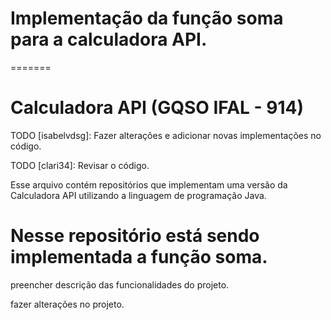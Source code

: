 
# Implementação da função soma para a calculadora API. 
=======
# Calculadora API (GQSO IFAL - 914)


 TODO [isabelvdsg]:
  Fazer alterações e adicionar novas implementações no código.


 TODO [clari34]: 
    Revisar o código. 

Esse arquivo contém repositórios que implementam uma versão da Calculadora API utilizando a linguagem de programação Java.

Nesse repositório está sendo implementada a função soma. 
=======
preencher descrição das funcionalidades do projeto.

fazer alterações no projeto.

